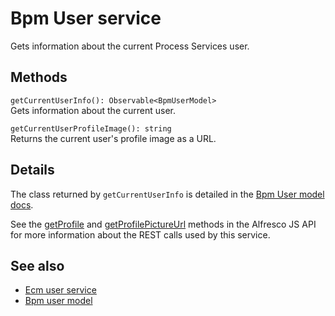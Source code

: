 # Bpm User service

Gets information about the current Process Services user.

## Methods

`getCurrentUserInfo(): Observable<BpmUserModel>`<br/>
Gets information about the current user.

`getCurrentUserProfileImage(): string`<br/>
Returns the current user's profile image as a URL.

## Details

The class returned by `getCurrentUserInfo` is detailed
in the [Bpm User model docs](bpm-user.model.md).

See the
[getProfile](https://github.com/Alfresco/alfresco-js-api/blob/master/src/alfresco-activiti-rest-api/docs/ProfileApi.md#getProfile)
and
[getProfilePictureUrl](https://github.com/Alfresco/alfresco-js-api/blob/master/src/alfresco-activiti-rest-api/docs/ProfileApi.md#getProfilePictureUrl)
methods in the Alfresco JS API for more information about the REST calls used by this service.

<!-- Don't edit the See also section. Edit seeAlsoGraph.json and run config/generateSeeAlso.js -->
<!-- seealso start -->
## See also

- [Ecm user service](ecm-user.service.md)
- [Bpm user model](bpm-user.model.md)
<!-- seealso end -->